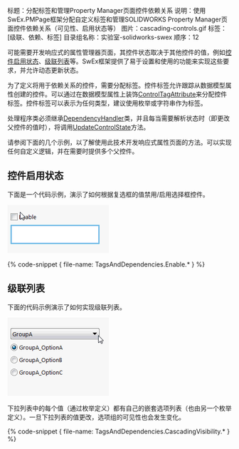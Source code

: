 标题：分配标签和管理Property Manager页面控件依赖关系
说明：使用SwEx.PMPage框架分配自定义标签和管理SOLIDWORKS Property Manager页面控件依赖关系（可见性、启用状态等）
图片：cascading-controls.gif
标签：[级联、依赖、标签]
目录组名称：实验室-solidworks-swex
顺序：12

可能需要开发响应式的属性管理器页面，其控件状态取决于其他控件的值，例如[控件启用状态](#controls-enable-state)、[级联列表](#cascading-lists)等。SwEx框架提供了易于设置和使用的功能来实现这些要求，并允许动态更新状态。

为了定义将用于依赖关系的控件，需要分配标签。控件标签允许跟踪从数据模型属性创建的控件。可以通过在数据模型属性上装饰[ControlTagAttribute](https://docs.codestack.net/swex/pmpage/html/T_CodeStack_SwEx_PMPage_Attributes_ControlTagAttribute.htm)来分配控件标签。控件标签可以表示为任何类型，建议使用枚举或字符串作为标签。

处理程序类必须继承[DependencyHandler](https://docs.codestack.net/swex/pmpage/html/T_CodeStack_SwEx_PMPage_Base_DependencyHandler.htm)类，并且每当需要解析状态时（即更改父控件的值时），将调用[UpdateControlState](https://docs.codestack.net/swex/pmpage/html/M_CodeStack_SwEx_PMPage_Base_DependencyHandler_UpdateControlState.htm)方法。

请参阅下面的几个示例，以了解使用此技术开发响应式属性页面的方法。可以实现任何自定义逻辑，并在需要时提供多个父控件。

## 控件启用状态

下面是一个代码示例，演示了如何根据复选框的值禁用/启用选择框控件。

![根据复选框更改控件启用状态](enable-control.gif)

{% code-snippet { file-name: TagsAndDependencies.Enable.* } %}

## 级联列表

下面的代码示例演示了如何实现级联列表。

![在Property Manager页面中级联控件可见性](cascading-controls.gif)

下拉列表中的每个值（通过枚举定义）都有自己的嵌套选项列表（也由另一个枚举定义）。一旦下拉列表的值更改，选项组的可见性也会发生变化。

{% code-snippet { file-name: TagsAndDependencies.CascadingVisibility.* } %}
